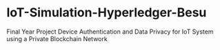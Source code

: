 # IoT-Simulation-Hyperledger-Besu
Final Year Project 
Device Authentication and Data Privacy for IoT System using a Private Blockchain Network
